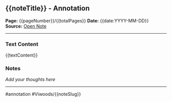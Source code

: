 ## {{noteTitle}} - Annotation

**Page:** {{pageNumber}}/{{totalPages}}
**Date:** {{date:YYYY-MM-DD}}
**Source:** [Open Note]({{sourceLink}})

---

### Text Content

{{textContent}}

### Notes

*Add your thoughts here*

---
#annotation #Viwoods/{{noteSlug}}
